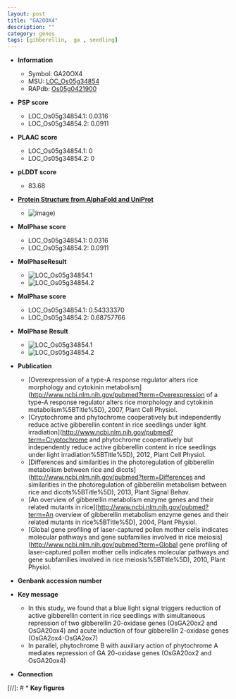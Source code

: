 ```yaml
---
layout: post
title: "GA20OX4"
description: ""
category: genes
tags: [gibberellin,  ga , seedling]
---
```


* **Information**  
    + Symbol: GA20OX4  
    + MSU: [LOC_Os05g34854](http://rice.plantbiology.msu.edu/cgi-bin/ORF_infopage.cgi?orf=LOC_Os05g34854)  
    + RAPdb: [Os05g0421900](http://rapdb.dna.affrc.go.jp/viewer/gbrowse_details/irgsp1?name=Os05g0421900)  

* **PSP score**  
    + LOC_Os05g34854.1: 0.0316 
    + LOC_Os05g34854.2: 0.0911 

* **PLAAC score**  
    + LOC_Os05g34854.1: 0 
    + LOC_Os05g34854.2: 0 

* **pLDDT score**
    + 83.68

* **[Protein Structure from AlphaFold and UniProt](https://www.uniprot.org/uniprotkb/Q6L4Y3/entry#structure)**
    + ![image](https://ricepsp.github.io/images/Q6/AF-Q6L4Y3-F1.png))

* **MolPhase score**
    + LOC_Os05g34854.1: 0.0316
    + LOC_Os05g34854.2: 0.0911

* **MolPhaseResult**
    + ![LOC_Os05g34854.1](https://ricepsp.github.io/pictures/LOC_Os05g/LOC_Os05g34854.1.png)
    + ![LOC_Os05g34854.2](https://ricepsp.github.io/pictures/LOC_Os05g/LOC_Os05g34854.2.png)

* **MolPhase score**
    + LOC_Os05g34854.1: 0.54333370
    + LOC_Os05g34854.2: 0.68757766

* **MolPhase Result**
    + ![LOC_Os05g34854.1](https://304243504.github.io/Pictures/LOC_Os05g/LOC_Os05g34854.1.png)
    + ![LOC_Os05g34854.2](https://304243504.github.io/Pictures/LOC_Os05g/LOC_Os05g34854.2.png)

* **Publication**  
    + [Overexpression of a type-A response regulator alters rice morphology and cytokinin metabolism](http://www.ncbi.nlm.nih.gov/pubmed?term=Overexpression of a type-A response regulator alters rice morphology and cytokinin metabolism%5BTitle%5D), 2007, Plant Cell Physiol.
    + [Cryptochrome and phytochrome cooperatively but independently reduce active gibberellin content in rice seedlings under light irradiation](http://www.ncbi.nlm.nih.gov/pubmed?term=Cryptochrome and phytochrome cooperatively but independently reduce active gibberellin content in rice seedlings under light irradiation%5BTitle%5D), 2012, Plant Cell Physiol.
    + [Differences and similarities in the photoregulation of gibberellin metabolism between rice and dicots](http://www.ncbi.nlm.nih.gov/pubmed?term=Differences and similarities in the photoregulation of gibberellin metabolism between rice and dicots%5BTitle%5D), 2013, Plant Signal Behav.
    + [An overview of gibberellin metabolism enzyme genes and their related mutants in rice](http://www.ncbi.nlm.nih.gov/pubmed?term=An overview of gibberellin metabolism enzyme genes and their related mutants in rice%5BTitle%5D), 2004, Plant Physiol.
    + [Global gene profiling of laser-captured pollen mother cells indicates molecular pathways and gene subfamilies involved in rice meiosis](http://www.ncbi.nlm.nih.gov/pubmed?term=Global gene profiling of laser-captured pollen mother cells indicates molecular pathways and gene subfamilies involved in rice meiosis%5BTitle%5D), 2010, Plant Physiol.

* **Genbank accession number**  

* **Key message**  
    + In this study, we found that a blue light signal triggers reduction of active gibberellin content in rice seedlings with simultaneous repression of two gibberellin 20-oxidase genes (OsGA20ox2 and OsGA20ox4) and acute induction of four gibberellin 2-oxidase genes (OsGA2ox4-OsGA2ox7)
    + In parallel, phytochrome B with auxiliary action of phytochrome A mediates repression of GA 20-oxidase genes (OsGA20ox2 and OsGA20ox4)

* **Connection**  

[//]: # * **Key figures**  


